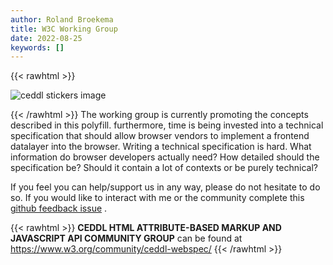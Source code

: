 ```yaml
---
author: Roland Broekema
title: W3C Working Group
date: 2022-08-25
keywords: []
---
```


{{< rawhtml >}}
<p><img class="w-full" src="/img/w3cgroup.png" alt="ceddl stickers image"></p>
{{< /rawhtml >}}
The working group is currently promoting the concepts described in this polyfill. furthermore, time is being invested
into a technical specification that should allow browser vendors to implement a frontend datalayer into the browser.
Writing a technical specification is hard. What information do browser developers actually need? How detailed should the
specification be? Should it contain a lot of contexts or be purely technical?

If you feel you can help/support us in any way, please do not hesitate to do so. If you would like to interact with me
or the community complete
this [github feedback issue](https://github.com/ceddl/ceddl-website-and-spec/issues/new?assignees=&labels=question&template=feedback.md&title=)
.

{{< rawhtml >}}
<b>CEDDL HTML ATTRIBUTE-BASED MARKUP AND JAVASCRIPT API COMMUNITY GROUP</b> can be found
at <a href="https://www.w3.org/community/ceddl-webspec">https://www.w3.org/community/ceddl-webspec/</a>
{{< /rawhtml >}}

